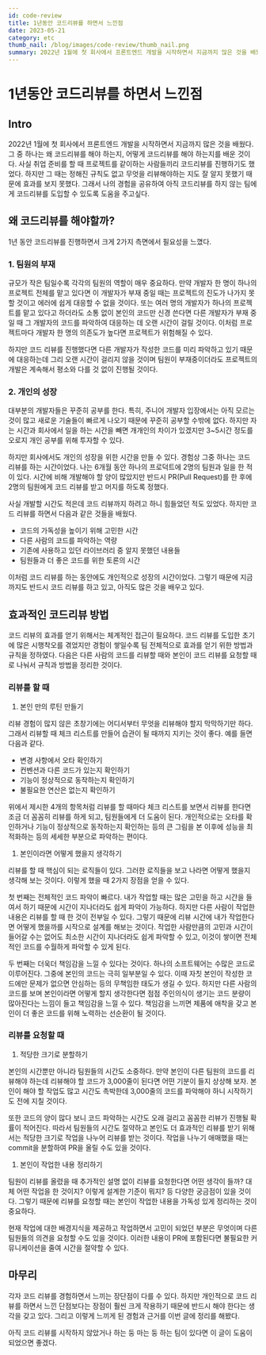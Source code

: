 ```yaml
---
id: code-review
title: 1년동안 코드리뷰를 하면서 느낀점
date: 2023-05-21
category: etc
thumb_nail: /blog/images/code-review/thumb_nail.png
summary: 2022년 1월에 첫 회사에서 프론트엔드 개발을 시작하면서 지금까지 많은 것을 배웠다. 그 중 하나는 왜 코드리뷰를 해야 하는지, 어떻게 코드리뷰를 해야 하는지를 배운 것이다. 사실 취업 준비를 할 때 프로젝트를 같이하는 사람들끼리 코드리뷰를 진행하기도 했었다. 하지만 그 때는 정해진 규칙도 없고 무엇을 리뷰해야하는 지도 잘 알지 못했기 때문에 효과를 보지 못했다. 그래서 나의 경험을 공유하여 아직 코드리뷰를 하지 않는 팀에게 코드리뷰를 도입할 수 있도록 도움을 주고싶다.
---
```


# 1년동안 코드리뷰를 하면서 느낀점

## Intro

2022년 1월에 첫 회사에서 프론트엔드 개발을 시작하면서 지금까지 많은 것을 배웠다. 그 중 하나는 왜 코드리뷰를 해야 하는지, 어떻게 코드리뷰를 해야 하는지를 배운 것이다. 사실 취업 준비를 할 때 프로젝트를 같이하는 사람들끼리 코드리뷰를 진행하기도 했었다. 하지만 그 때는 정해진 규칙도 없고 무엇을 리뷰해야하는 지도 잘 알지 못했기 때문에 효과를 보지 못했다. 그래서 나의 경험을 공유하여 아직 코드리뷰를 하지 않는 팀에게 코드리뷰를 도입할 수 있도록 도움을 주고싶다.

## 왜 코드리뷰를 해야할까?

1년 동안 코드리뷰를 진행하면서 크게 2가지 측면에서 필요성을 느꼈다.

### 1. 팀원의 부재

규모가 작은 팀일수록 각각의 팀원의 역할이 매우 중요하다. 만약 개발자 한 명이 하나의 프로젝트 전체를 맡고 있다면 이 개발자가 부재 중일 때는 프로젝트의 진도가 나가지 못할 것이고 에러에 쉽게 대응할 수 없을 것이다. 또는 여러 명의 개발자가 하나의 프로젝트를 맡고 있다고 하더라도 소통 없이 본인의 코드만 신경 쓴다면 다른 개발자가 부재 중일 때 그 개발자의 코드를 파악하여 대응하는 데 오랜 시간이 걸릴 것이다. 이처럼 프로젝트마다 개발자 한 명의 의존도가 높다면 프로젝트가 위험해질 수 있다.

하지만 코드 리뷰를 진행했다면 다른 개발자가 작성한 코드를 미리 파악하고 있기 때문에 대응하는데 그리 오랜 시간이 걸리지 않을 것이며 팀원이 부재중이더라도 프로젝트의 개발은 계속해서 평소와 다를 것 없이 진행될 것이다.

### 2. 개인의 성장

대부분의 개발자들은 꾸준히 공부를 한다. 특히, 주니어 개발자 입장에서는 아직 모르는 것이 많고 새로운 기술들이 빠르게 나오기 때문에 꾸준히 공부할 수밖에 없다. 하지만 자는 시간과 회사에서 일을 하는 시간을 빼면 개개인의 차이가 있겠지만 3~5시간 정도를 오로지 개인 공부를 위해 투자할 수 있다.

하지만 회사에서도 개인의 성장을 위한 시간을 만들 수 있다. 경험상 그중 하나는 코드 리뷰를 하는 시간이었다. 나는 6개월 동안 하나의 프로덕트에 2명의 팀원과 일을 한 적이 있다. 시간에 비해 개발해야 할 양이 많았지만 반드시 PR(Pull Request)를 한 후에 2명의 팀원에게 코드 리뷰를 받고 머지를 하도록 정했다.

사실 개발할 시간도 적은데 코드 리뷰까지 하려고 하니 힘들었던 적도 있었다. 하지만 코드 리뷰를 하면서 다음과 같은 것들을 배웠다.

- 코드의 가독성을 높이기 위해 고민한 시간
- 다른 사람의 코드를 파악하는 역량
- 기존에 사용하고 있던 라이브러리 중 알지 못했던 내용들
- 팀원들과 더 좋은 코드를 위한 토론의 시간

이처럼 코드 리뷰를 하는 동안에도 개인적으로 성장의 시간이었다. 그렇기 때문에 지금까지도 반드시 코드 리뷰를 하고 있고, 아직도 많은 것을 배우고 있다.

## 효과적인 코드리뷰 방법

코드 리뷰의 효과를 얻기 위해서는 체계적인 접근이 필요하다. 코드 리뷰를 도입한 초기에 많은 시행착오를 겪었지만 경험이 쌓일수록 팀 전체적으로 효과를 얻기 위한 방법과 규칙을 정하였다. 다음은 다른 사람의 코드를 리뷰할 때와 본인이 코드 리뷰를 요청할 때로 나눠서 규칙과 방법을 정리한 것이다.

### 리뷰를 할 때

1. 본인 만의 루틴 만들기

리뷰 경험이 많지 않은 초창기에는 어디서부터 무엇을 리뷰해야 할지 막막하기만 하다. 그래서 리뷰할 때 체크 리스트를 만들어 습관이 될 때까지 지키는 것이 좋다. 예를 들면 다음과 같다.

- 변경 사항에서 오타 확인하기
- 컨벤션과 다른 코드가 있는지 확인하기
- 기능이 정상적으로 동작하는지 확인하기
- 불필요한 연산은 없는지 확인하기

위에서 제시한 4개의 항목처럼 리뷰를 할 때마다 체크 리스트를 보면서 리뷰를 한다면 조금 더 꼼꼼히 리뷰를 하게 되고, 팀원들에게 더 도움이 된다. 개인적으로는 오타를 확인하거나 기능이 정상적으로 동작하는지 확인하는 등의 큰 그림을 본 이후에 성능을 최적화하는 등의 세세한 부분으로 파악하는 편이다.

1. 본인이라면 어떻게 했을지 생각하기

리뷰를 할 때 핵심이 되는 로직들이 있다. 그러한 로직들을 보고 나라면 어떻게 했을지 생각해 보는 것이다. 이렇게 했을 때 2가지 장점을 얻을 수 있다.

첫 번째는 전체적인 코드 파악이 빠르다. 내가 작업할 때는 많은 고민을 하고 시간을 들여서 하기 때문에 시간이 지나더라도 쉽게 파악이 가능하다. 하지만 다른 사람이 작업한 내용은 리뷰를 할 때 한 것이 전부일 수 있다. 그렇기 때문에 리뷰 시간에 내가 작업한다면 어떻게 했을까를 시작으로 설계를 해보는 것이다. 작업한 사람만큼의 고민과 시간이 들어갈 수는 없어도 최소한 시간이 지나더라도 쉽게 파악할 수 있고, 이것이 쌓이면 전체적인 코드를 수월하게 파악할 수 있게 된다.

두 번째는 더욱더 책임감을 느낄 수 있다는 것이다. 하나의 소프트웨어는 수많은 코드로 이루어진다. 그중에 본인의 코드는 극히 일부분일 수 있다. 이때 자칫 본인이 작성한 코드에만 문제가 없으면 안심하는 등의 무책임한 태도가 생길 수 있다. 하지만 다른 사람의 코드를 보며 본인이라면 어떻게 할지 생각한다면 점점 주인의식이 생기는 코드 분량이 많아진다는 느낌이 들고 책임감을 느낄 수 있다. 책임감을 느끼면 제품에 애착을 갖고 본인이 더 좋은 코드를 위해 노력하는 선순환이 될 것이다.

### 리뷰를 요청할 때

1. 적당한 크기로 분할하기

본인의 시간뿐만 아니라 팀원들의 시간도 소중하다. 만약 본인이 다른 팀원의 코드를 리뷰해야 하는데 리뷰해야 할 코드가 3,000줄이 된다면 어떤 기분이 들지 상상해 보자. 본인이 해야 할 작업도 많고 시간도 촉박한데 3,000줄의 코드를 파악해야 하니 시작하기도 전에 지칠 것이다.

또한 코드의 양이 많다 보니 코드 파악하는 시간도 오래 걸리고 꼼꼼한 리뷰가 진행될 확률이 적어진다. 따라서 팀원들의 시간도 절약하고 본인도 더 효과적인 리뷰를 받기 위해서는 적당한 크기로 작업을 나누어 리뷰를 받는 것이다. 작업을 나누기 애매했을 때는 commit을 분할하여 PR을 올릴 수도 있을 것이다.

1. 본인이 작업한 내용 정리하기

팀원이 리뷰를 올렸을 때 추가적인 설명 없이 리뷰를 요청한다면 어떤 생각이 들까? 대체 어떤 작업을 한 것이지? 이렇게 설계한 기준이 뭐지? 등 다양한 궁금점이 있을 것이다. 그렇기 때문에 리뷰를 요청할 때는 본인이 작업한 내용을 가독성 있게 정리하는 것이 중요하다.

현재 작업에 대한 배경지식을 제공하고 작업하면서 고민이 되었던 부분은 무엇이며 다른 팀원들의 의견을 요청할 수도 있을 것이다. 이러한 내용이 PR에 포함된다면 불필요한 커뮤니케이션을 줄여 시간을 절약할 수 있다.

## 마무리

각자 코드 리뷰를 경험하면서 느끼는 장단점이 다를 수 있다. 하지만 개인적으로 코드 리뷰를 하면서 느낀 단점보다는 장점이 훨씬 크게 작용하기 때문에 반드시 해야 한다는 생각을 갖고 있다. 그리고 이렇게 느끼게 된 경험과 근거를 이번 글에 정리를 해봤다.

아직 코드 리뷰를 시작하지 않았거나 하는 둥 마는 둥 하는 팀이 있다면 이 글이 도움이 되었으면 좋겠다.
